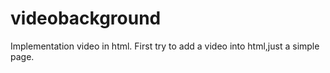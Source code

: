 # videobackground
Implementation video in html.
First try to add a video into html,just a simple page.
